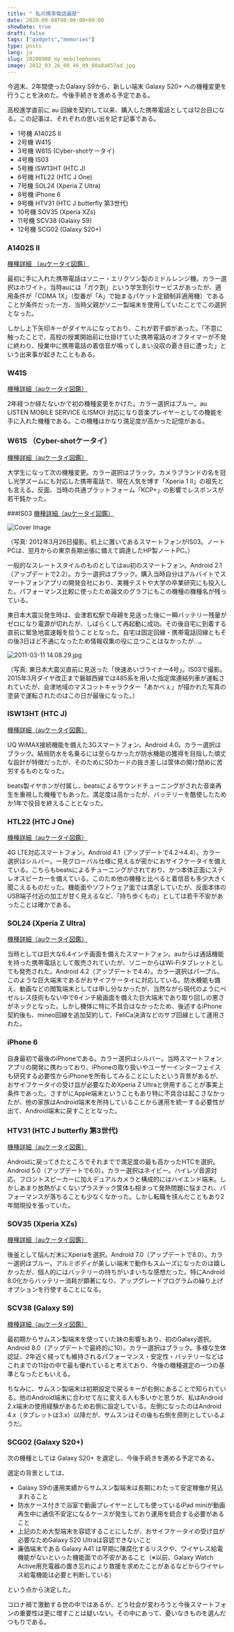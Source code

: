 ```yaml
---
title: " 私の携帯電話遍歴"
date: 2020-09-08T00:00:00+09:00
showDate: true
draft: false
tags: ["gadgets","memories"]
type: posts
lang: ja
slug: 20200908_my_mobilephones
image: 2012_03_26_00_46_09_08a8a057ad.jpg
---
```

今週末、2年間使ったGalaxy S9から、新しい端末 Galaxy S20+ への機種変更を行うことを決めた。今後手続きを進める予定である。

高校進学直前に au 回線を契約して以来、購入した携帯電話としては12台目になる。この記事は、それぞれの思い出を記す記事である。

- 1号機 A1402S II
- 2号機 W41S
- 3号機 W61S (Cyber-shotケータイ)
- 4号機 IS03
- 5号機 ISW13HT (HTC J)
- 6号機 HTL22 (HTC J One)
- 7号機 SOL24 (Xperia Z Ultra)
- 8号機 iPhone 6
- 9号機 HTV31 (HTC J butterfly 第3世代)
- 10号機 SOV35 (Xperia XZs)
- 11号機 SCV38 (Galaxy S9)
- 12号機 SCG02 (Galaxy S20+)

### A1402S II
[機種詳細 （auケータイ図鑑）](https://time-space.kddi.com/ketaizukan/2004/8.html)

最初に手に入れた携帯電話はソニー・エリクソン製のミドルレンジ機。カラー選択はホワイト。当時auには「ガク割」という学生割引サービスがあったが、適用条件が「CDMA 1X」（型番が「A」で始まるパケット定額制非適用機）であることが条件だった一方、当時父親がソニー製端末を使用していたことでこの選択となった。

しかし上下矢印キーがダイヤルになっており、これが若干癖があった。「不意に触ったことで、高校の授業開始前に仕掛けていた携帯電話のオフタイマーが不発に終わり、授業中に携帯電話の着信音が鳴ってしまい没収の憂き目に遭った」という出来事が起きたこともある。

### W41S
[機種詳細（auケータイ図鑑）](https://time-space.kddi.com/ketaizukan/2006/33.html)

2年経つか経たないかで初の機種変更をかけた。カラー選択はブルー。au LISTEN MOBILE SERVICE (LISMO) 対応になり音楽プレイヤーとしての機能を手に入れた機種である。この機種はかなり満足度が高かった記憶がある。

### W61S （Cyber-shotケータイ）
[機種詳細（auケータイ図鑑）](https://time-space.kddi.com/ketaizukan/2008/25.html)

大学生になって次の機種変更。カラー選択はブラック。カメラブランドの名を冠し光学ズームにも対応した携帯電話で、現在人気を博す「Xperia 1 II」の祖先とも言える。反面、当時の共通プラットフォーム「KCP+」の影響でレスポンスが若干鈍かった。

###IS03
[機種詳細（auケータイ図鑑）](https://time-space.kddi.com/ketaizukan/2010/3.html)

![Cover Image](./2012_03_26_00_46_09_08a8a057ad.jpg)

（写真: 2012年3月26日撮影。机上に置いてあるスマートフォンがIS03。ノートPCは、翌月からの東京長期出張に備えて調達したHP製ノートPC。）

一般的なスレートスタイルのものとしてはau初のスマートフォン。Android 2.1（アップデートで2.2）。カラー選択はブラック。購入当時自分はアルバイトでスマートフォンアプリの開発会社におり、実機テストや大学の卒業研究にも投入した。パフォーマンス比較に使ったため論文のグラフにもこの機種の機種名が残っている。

東日本大震災発生時は、会津若松駅で母親を見送った後に一瞬バッテリー残量がゼロになり電源が切れたが、しばらくして再起動に成功。その後自宅に到着する直前に緊急地震速報を拾うこととなった。自宅は固定回線・携帯電話回線ともその後3日ほど不通になったため情報収集の役に立つことはなかったが…。

![2011-03-11 14.08.29.jpg](./2011_03_11_14_08_29_b5101499be.jpg)

（写真: 東日本大震災直前に見送った「快速あいづライナー4号」。IS03で撮影。2015年3月ダイヤ改正まで磐越西線では485系を用いた指定席連結列車が運転されていたが、会津地域のマスコットキャラクター「あかべぇ」が描かれた写真の塗装で運転されたのはこの日が最後になった。）

### ISW13HT (HTC J)
[機種詳細（auケータイ図鑑）](https://time-space.kddi.com/ketaizukan/2012/18.html)

UQ WiMAX接続機能を備えた3Gスマートフォン。Android 4.0。カラー選択はブラック。結局防水を名乗るには至らなかったが防水機能の獲得を目指した頑丈な設計が特徴だったが、そのためにSDカードの抜き差しは筐体の開け閉めに苦労するものとなった。

beats製イヤホンが付属し、beatsによるサウンドチューニングがされた音楽再生を重視した機種でもあった。満足度は高かったが、バッテリーを酷使したためか1年で役目を終えることとなった。

### HTL22 (HTC J One)
[機種詳細（auケータイ図鑑）](https://time-space.kddi.com/ketaizukan/2013/11.html)

4G LTE対応スマートフォン。Android 4.1（アップデートで4.2→4.4）。カラー選択はシルバー。一見グローバル仕様に見えるが密かにおサイフケータイを備えている。こちらもbeatsによるチューニングがされており、かつ本体正面にステレオスピーカーを備えている。このため他の機種と比べると着信音も多少大きく聞こえるものだった。機能面やソフトウェア面では満足していたが、反面本体のUSB端子付近の加工が甘く見えるなど、「持ち歩くもの」としては若干不安があったことは確かである。

### SOL24 (Xperia Z Ultra)
[機種詳細（auケータイ図鑑）](https://time-space.kddi.com/ketaizukan/2014/16.html)

当時としては巨大な6.4インチ画面を備えたスマートフォン。auからは通話機能を持った携帯電話として販売されていたが、ソニーからはWi-Fiタブレットとしても発売された。Android 4.2（アップデートで4.4）。カラー選択はパープル。このような巨大端末であるがおサイフケータイに対応している。防水機能も備え、動画などの閲覧端末としては申し分なかったが、当然ながら現代のようにベゼルレス技術もない中で6インチ級画面を備えた巨大端末であり取り回しの悪さがネックとなった。しかし機体に特に不具合はなかったため、後述するiPhone契約後も、mineo回線を追加契約して、FeliCa決済などのサブ回線として運用された。

### iPhone 6
自身最初で最後のiPhoneである。カラー選択はシルバー。当時スマートフォンアプリの開発に携わっており、iPhoneの取り扱いやユーザーインターフェイスも研究する必要性からiPhoneを所有してみることにしたという背景があるが、おサイフケータイの受け皿が必要なためXperia Z Ultraと併用することが事実上条件であった。さすがにApple端末ということもあり特に不具合は起こさなかったが、他の家族はAndroid端末を所持していることから運用を統一する必要性が出て、Android端末に戻すこととなった。

### HTV31 (HTC J butterfly 第3世代)
[機種詳細（auケータイ図鑑）](https://time-space.kddi.com/ketaizukan/2015/9.html)

Androidに戻ってきたところでそれまでで満足度の最も高かったHTCを選択。Android 5.0（アップデートで6.0）。カラー選択はネイビー。ハイレゾ音源対応、フロントスピーカーに加えデュアルカメラと構成的にはハイエンド端末。しかしあまり放熱がよくないプラスチック筐体も相まって発熱問題に悩まされ、パフォーマンスが落ちることも少なくなかった。しかし転職を挟んだこともあり2年間現役を張っていた。

### SOV35 (Xperia XZs)
[機種詳細（auケータイ図鑑）](https://time-space.kddi.com/ketaizukan/2017/11.html)

後釜として悩んだ末にXperiaを選択。Android 7.0（アップデートで8.0）。カラー選択はブルー。アルミボディが美しい端末で動作もスムーズになったのは嬉しかったが、個人的にはバッテリーの持ちがいまいちな感想だった。特にAndroid 8.0化からバッテリー消耗が顕著になり、アップグレードプログラムの繰り上げオプションを行使することになる。

### SCV38 (Galaxy S9)
[機種詳細（auケータイ図鑑）](https://time-space.kddi.com/ketaizukan/2018/9.html)

最初期からサムスン製端末を使っていた妹の影響もあり、初のGalaxy選択。Android 8.0（アップデートで最終的に10）。カラー選択はブラック。多様な生体認証、2年近く経っても維持されるパフォーマンス・安定性・バッテリーなどはこれまでの11台の中で最も優れていると考えており、今後の機種選定の一つの基準となったともいえる。

ちなみに、サムスン製端末は初期設定で戻るキーが右側にあることで知られている。他のAndroid端末に合わせて左に変える人も多いかと思うが、私はAndroid 2.x端末の使用経験があるため右側に設定している。左側になったのはAndroid 4.x（タブレットは3.x）以降だが、サムスンはその後も右側を原則としているようだ。

### SCG02 (Galaxy S20+)
次の機種としては Galaxy S20+ を選定し、今後手続きを進める予定である。

選定の背景としては、

- Galaxy S9の運用実績からサムスン製端末は長期にわたって安定稼働が見込まれること
- 防水ケース付きで浴室で動画プレイヤーとしても使っているiPad miniが動画再生中に通信不安定になるケースが発生しており運用を統合する必要があること
- 上記のため大型端末を容認することにしたが、おサイフケータイの受け皿が必要なためGalaxy S20 Ultraは容認できないこと
- 廉価端末である Galaxy A41 は早期に陳腐化するリスクや、ワイヤレス給電機能がないといった機能面での不安があること（※以前、Galaxy Watch Active用充電器の置き忘れにより救援を求めたことがあるなどからワイヤレス給電機能は必要と判断している）

という点から決定した。

コロナ禍で激動する世の中ではあるが、どう社会が変わろうと今後スマートフォンの重要性は更に増すことは疑いない。その中にあって、憂いなきものを選んだつもりである。
